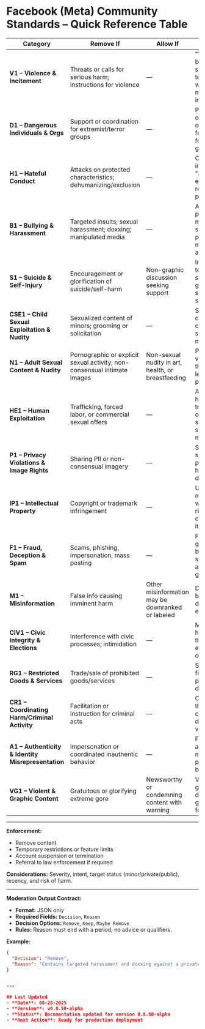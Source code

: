 # Facebook (Meta) Community Standards – Quick Reference Table

| Category | Remove If | Allow If | Examples | Reference |
|----------|-----------|----------|----------|-----------|
| **V1 – Violence & Incitement** | Threats or calls for serious harm; instructions for violence | — | "We should bomb that school tomorrow"; weapon-making instructions | [Link](https://transparency.meta.com/policies/community-standards/violence-incitement/) |
| **D1 – Dangerous Individuals & Orgs** | Support or coordination for extremist/terror groups | — | Posting logos of terrorist organizations; fundraising for extremist groups | [Link](https://transparency.meta.com/policies/community-standards/dangerous-individuals-organizations/) |
| **H1 – Hateful Conduct** | Attacks on protected characteristics; dehumanizing/exclusion | — | Calling immigrants "animals"; excluding a religion from public spaces | [Link](https://transparency.meta.com/policies/community-standards/hate-speech/) |
| **B1 – Bullying & Harassment** | Targeted insults; sexual harassment; doxxing; manipulated media | — | Altered photos to mock someone; publishing a minor’s address | [Link](https://transparency.meta.com/policies/community-standards/bullying-harassment/) |
| **S1 – Suicide & Self-Injury** | Encouragement or glorification of suicide/self-harm | Non-graphic discussion seeking support | Instructions to commit suicide; glorifying self-harm scars | [Link](https://transparency.meta.com/policies/community-standards/suicide-self-injury/) |
| **CSE1 – Child Sexual Exploitation & Nudity** | Sexualized content of minors; grooming or solicitation | — | Sexualized cartoon of a child; soliciting minors | [Link](https://transparency.meta.com/policies/community-standards/child-sexual-exploitation-abuse-nudity/) |
| **N1 – Adult Sexual Content & Nudity** | Pornographic or explicit sexual activity; non-consensual intimate images | Non-sexual nudity in art, health, or breastfeeding | Posting porn videos; threatening to leak intimate photos | [Link](https://transparency.meta.com/policies/community-standards/adult-nudity-sexual-activity/) |
| **HE1 – Human Exploitation** | Trafficking, forced labor, or commercial sexual offers | — | Advertising human trafficking; offering sexual services for money | [Link](https://transparency.meta.com/policies/community-standards/human-exploitation/) |
| **P1 – Privacy Violations & Image Rights** | Sharing PII or non-consensual imagery | — | Sharing someone’s ID; posting humiliating deepfakes | [Link](https://transparency.meta.com/policies/community-standards/privacy-violations/) |
| **IP1 – Intellectual Property** | Copyright or trademark infringement | — | Uploading movies without rights; selling counterfeit items | [Link](https://transparency.meta.com/policies/community-standards/intellectual-property/) |
| **F1 – Fraud, Deception & Spam** | Scams, phishing, impersonation, mass posting | — | Fake giveaways; bots posting same ads across groups | [Link](https://transparency.meta.com/policies/community-standards/fraud-deception-spam/) |
| **M1 – Misinformation** | False info causing imminent harm | Other misinformation may be downranked or labeled | Drinking bleach cures disease; false election info | [Link](https://transparency.meta.com/policies/community-standards/misinformation/) |
| **CIV1 – Civic Integrity & Elections** | Interference with civic processes; intimidation | — | Misleading how to vote; threatening election officials | [Link](https://transparency.meta.com/policies/community-standards/civic-integrity/) |
| **RG1 – Restricted Goods & Services** | Trade/sale of prohibited goods/services | — | Selling firearms or prescription drugs illegally | [Link](https://transparency.meta.com/policies/community-standards/restricted-goods-services/) |
| **CR1 – Coordinating Harm/Criminal Activity** | Facilitation or instruction for criminal acts | — | Organizing theft rings; conspiracy-driven violence | [Link](https://transparency.meta.com/policies/community-standards/criminal-activity/) |
| **A1 – Authenticity & Identity Misrepresentation** | Impersonation or coordinated inauthentic behavior | — | Fake celebrity accounts; multiple pages to boost content | [Link](https://transparency.meta.com/policies/community-standards/authentic-identity/) |
| **VG1 – Violent & Graphic Content** | Gratuitous or glorifying extreme gore | Newsworthy or condemning content with warning | Videos glorifying decapitations; gore images for shock | [Link](https://transparency.meta.com/policies/community-standards/violent-graphic-content/) |

---

**Enforcement:**  
- Remove content  
- Temporary restrictions or feature limits  
- Account suspension or termination  
- Referral to law enforcement if required  

**Considerations:** Severity, intent, target status (minor/private/public), recency, and risk of harm.

---

**Moderation Output Contract:**  
- **Format:** JSON only  
- **Required Fields:** `Decision`, `Reason`  
- **Decision Options:** `Remove`, `Keep`, `Maybe Remove`  
- **Rules:** Reason must end with a period; no advice or qualifiers.  

**Example:**  
```json
{
  "Decision": "Remove",
  "Reason": "Contains targeted harassment and doxxing against a private individual."
}


---

## Last Updated
- **Date**: 08-28-2025
- **Version**: v0.8.50-alpha
- **Status**: Documentation updated for version 0.8.50-alpha
- **Next Action**: Ready for production deployment